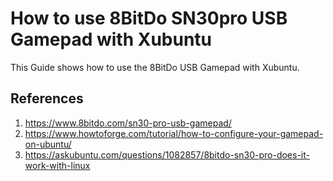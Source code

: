 # How to use 8BitDo SN30pro USB Gamepad with Xubuntu

This Guide shows how to use the 8BitDo USB Gamepad with Xubuntu.



## References
1. https://www.8bitdo.com/sn30-pro-usb-gamepad/
2. https://www.howtoforge.com/tutorial/how-to-configure-your-gamepad-on-ubuntu/
3. https://askubuntu.com/questions/1082857/8bitdo-sn30-pro-does-it-work-with-linux
